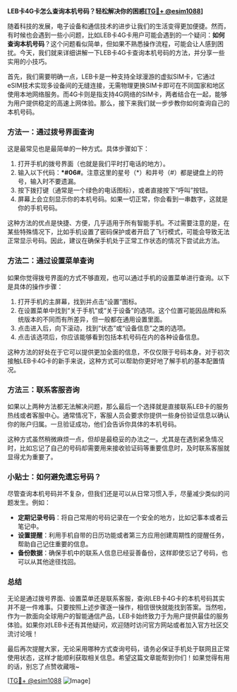 **LEB卡4G卡怎么查询本机号码？轻松解决你的困惑[[TG💪+ @esim1088](https://t.me/s/esim1088)]**

随着科技的发展，电子设备和通信技术的进步让我们的生活变得更加便捷。然而，有时候也会遇到一些小问题，比如LEB卡4G卡用户可能会遇到的一个疑问：**如何查询本机号码**？这个问题看似简单，但如果不熟悉操作流程，可能会让人感到困扰。今天，我们就来详细讲解一下LEB卡4G卡查询本机号码的方法，并分享一些实用的小技巧。

首先，我们需要明确一点，LEB卡是一种支持全球漫游的虚拟SIM卡，它通过eSIM技术实现多设备间的无缝连接，无需物理更换SIM卡即可在不同国家和地区使用本地网络服务。而4G卡则是指支持4G网络的SIM卡，两者结合在一起，能够为用户提供稳定的高速上网体验。那么，接下来我们就一步步教你如何查询自己的本机号码。

### 方法一：通过拨号界面查询

这是最常见也是最简单的一种方式。具体步骤如下：

1. 打开手机的拨号界面（也就是我们平时打电话的地方）。
2. 输入以下代码：**\*#06#**。注意这里的星号（\*）和井号（#）都是键盘上的符号，输入时不要遗漏。
3. 按下拨打键（通常是一个绿色的电话图标），或者直接按下“呼叫”按钮。
4. 屏幕上会立刻显示你的本机号码。如果一切正常，你会看到一串数字，这就是你的手机号码。

这种方法的优点是快捷、方便，几乎适用于所有智能手机。不过需要注意的是，在某些特殊情况下，比如手机设置了密码保护或者开启了飞行模式，可能会导致无法正常显示号码。因此，建议在确保手机处于正常工作状态的情况下尝试此方法。

### 方法二：通过设置菜单查询

如果你觉得拨号界面的方式不够直观，也可以通过手机的设置菜单进行查询。以下是具体的操作步骤：

1. 打开手机的主屏幕，找到并点击“设置”图标。
2. 在设置菜单中找到“关于手机”或“关于设备”的选项。这个位置可能因品牌和系统版本的不同而有所差异，但一般都在通用设置里面。
3. 点击进入后，向下滚动，找到“状态”或“设备信息”之类的选项。
4. 点击该选项后，你应该能够看到包括本机号码在内的各种设备信息。

这种方法的好处在于它可以提供更加全面的信息，不仅仅限于号码本身。对于初次接触LEB卡4G卡的新手来说，这种方式可以帮助你更好地了解手机的基本配置情况。

### 方法三：联系客服咨询

如果以上两种方法都无法解决问题，那么最后一个选择就是直接联系LEB卡的服务热线或者客服中心。通常情况下，客服人员会要求你提供一些身份验证信息以确认你的账户归属。一旦验证成功，他们会告诉你具体的本机号码。

这种方式虽然稍微麻烦一点，但却是最稳妥的办法之一。尤其是在遇到紧急情况时，比如忘记了自己的号码却需要用来接收验证码等重要信息时，及时联系客服就显得尤为重要了。

### 小贴士：如何避免遗忘号码？

尽管查询本机号码并不复杂，但我们还是可以从日常习惯入手，尽量减少类似的问题发生。例如：

- **定期记录号码**：将自己常用的号码记录在一个安全的地方，比如记事本或者云笔记中。
- **设置提醒**：利用手机自带的日历功能或者第三方应用创建周期性的提醒任务，帮助自己记住重要的信息。
- **备份数据**：确保手机中的联系人信息已经妥善备份，这样即使忘记了号码，也可以从其他途径找回。

### 总结

无论是通过拨号界面、设置菜单还是联系客服，查询LEB卡4G卡的本机号码其实并不是一件难事。只要按照上述步骤逐一操作，相信很快就能找到答案。当然啦，作为一款面向全球用户的智能通信产品，LEB卡始终致力于为用户提供最佳的服务体验。如果你对LEB卡还有其他疑问，欢迎随时访问官方网站或者加入官方社区交流讨论哦！

最后再次提醒大家，无论采用哪种方式查询号码，请务必保证手机处于联网且正常使用状态，这样才能顺利获取相关信息。希望这篇文章能帮到你们！如果觉得有用的话，别忘了点赞收藏哦~

[[TG💪+ @esim1088](https://t.me/s/esim1088) ![Image](https://i.postimg.cc/4NQfJmqS/Snipaste-2025-05-13-00-14-12.png)]